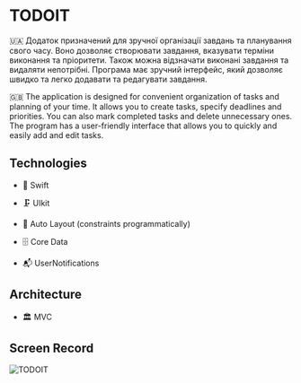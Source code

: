 # TODOIT

🇺🇦 Додаток призначений для зручної організації завдань та планування свого часу.
Воно дозволяє створювати завдання, вказувати терміни виконання та пріоритети.
Також можна відзначати виконані завдання та видаляти непотрібні.
Програма має зручний інтерфейс, який дозволяє швидко та легко додавати та редагувати завдання.

🇬🇧 The application is designed for convenient organization of tasks and planning of your time.
It allows you to create tasks, specify deadlines and priorities.
You can also mark completed tasks and delete unnecessary ones.
The program has a user-friendly interface that allows you to quickly and easily add and edit tasks.

## Technologies

* 📝 Swift

* 🗜️ UIkit

* 🔗 Auto Layout (constraints programmatically)

* 🗄️ Core Data

* 📬 UserNotifications

## Architecture

* 🏛 MVC

## Screen Record

![TODOIT](https://user-images.githubusercontent.com/77150556/228164783-c8d155e0-62c1-438e-9610-8fe2ae0f8452.gif)
